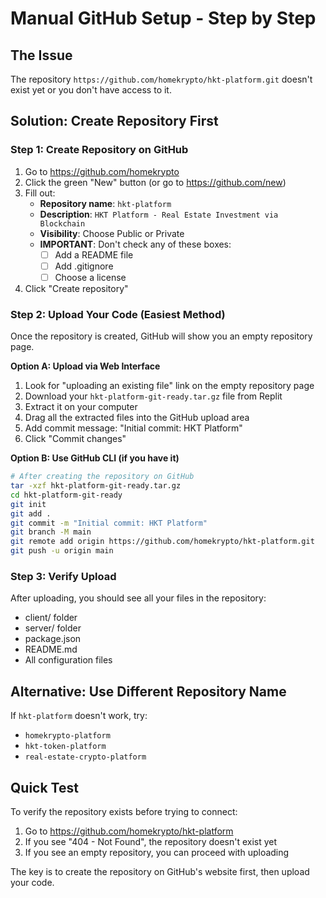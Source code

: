 # Manual GitHub Setup - Step by Step

## The Issue
The repository `https://github.com/homekrypto/hkt-platform.git` doesn't exist yet or you don't have access to it.

## Solution: Create Repository First

### Step 1: Create Repository on GitHub
1. Go to https://github.com/homekrypto
2. Click the green "New" button (or go to https://github.com/new)
3. Fill out:
   - **Repository name**: `hkt-platform`
   - **Description**: `HKT Platform - Real Estate Investment via Blockchain`
   - **Visibility**: Choose Public or Private
   - **IMPORTANT**: Don't check any of these boxes:
     - [ ] Add a README file
     - [ ] Add .gitignore  
     - [ ] Choose a license
4. Click "Create repository"

### Step 2: Upload Your Code (Easiest Method)

Once the repository is created, GitHub will show you an empty repository page.

**Option A: Upload via Web Interface**
1. Look for "uploading an existing file" link on the empty repository page
2. Download your `hkt-platform-git-ready.tar.gz` file from Replit
3. Extract it on your computer
4. Drag all the extracted files into the GitHub upload area
5. Add commit message: "Initial commit: HKT Platform"
6. Click "Commit changes"

**Option B: Use GitHub CLI (if you have it)**
```bash
# After creating the repository on GitHub
tar -xzf hkt-platform-git-ready.tar.gz
cd hkt-platform-git-ready
git init
git add .
git commit -m "Initial commit: HKT Platform"
git branch -M main
git remote add origin https://github.com/homekrypto/hkt-platform.git
git push -u origin main
```

### Step 3: Verify Upload
After uploading, you should see all your files in the repository:
- client/ folder
- server/ folder  
- package.json
- README.md
- All configuration files

## Alternative: Use Different Repository Name

If `hkt-platform` doesn't work, try:
- `homekrypto-platform`
- `hkt-token-platform`
- `real-estate-crypto-platform`

## Quick Test
To verify the repository exists before trying to connect:
1. Go to https://github.com/homekrypto/hkt-platform
2. If you see "404 - Not Found", the repository doesn't exist yet
3. If you see an empty repository, you can proceed with uploading

The key is to create the repository on GitHub's website first, then upload your code.